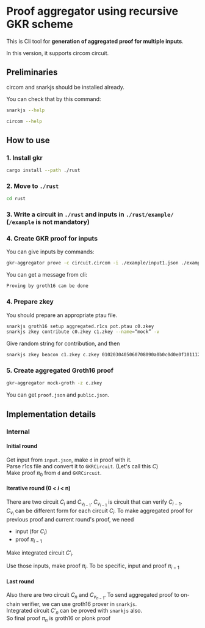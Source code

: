# Proof aggregator using recursive GKR scheme
This is Cli tool for **generation of aggregated proof for multiple inputs**.

In this version, it supports circom circuit.

## Preliminaries
circom and snarkjs should be installed already.

You can check that by this command:
```sh
snarkjs --help
```
```sh
circom --help
```
## How to use
### 1. Install gkr
```sh
cargo install --path ./rust
```
### 2. Move to `./rust`
```sh
cd rust
```
### 3. Write a circuit in `./rust` and inputs in `./rust/example/` (`/example` is not mandatory)

### 4. Create GKR proof for inputs
You can give inputs by commands:
```sh
gkr-aggregator prove -c circuit.circom -i ./example/input1.json ./example/input2.json ./example/input3.json
```

You can get a message from cli:
```sh
Proving by groth16 can be done
```

### 4. Prepare zkey
You should prepare an appropriate ptau file.
```sh
snarkjs groth16 setup aggregated.r1cs pot.ptau c0.zkey
snarkjs zkey contribute c0.zkey c1.zkey --name=“mock” -v
```
Give random string for contribution, and then
```sh
snarkjs zkey beacon c1.zkey c.zkey 0102030405060708090a0b0c0d0e0f101112131415161718191a1b1c1d1e1f 10 -n="Final Beacon phase2"
```

### 5. Create aggregated Groth16 proof
```sh
gkr-aggregator mock-groth -z c.zkey
```
You can get `proof.json` and `public.json`.

## Implementation details
### Internal
#### Initial round
Get input from `input.json`, make `d` in proof with it.  
Parse r1cs file and convert it to `GKRCircuit`. (Let's call this $C$)  
Make proof $\pi_0$ from `d` and `GKRCircuit`.
#### Iterative round (0 < $i$ < n)
There are two circuit $C_i$ and $C_{v_{i - 1}}$. $C_{v_{i - 1}}$ is circuit that can verify $C_{i - 1}$.  
$C_{v_i}$ can be different form for each circuit $C_i$. 
To make aggregated proof for previous proof and current round's proof, we need
- input (for $C_i$)
- proof $\pi_{i - 1}$

Make integrated circuit $C'_i$.

Use those inputs, make proof $\pi_i$.
To be specific, input and proof $\pi_{i - 1}$
#### Last round
Also there are two circuit $C_n$ and $C_{v_{n - 1}}$. To send aggregated proof to on-chain verifier, we can use groth16 prover in `snarkjs`.  
Integrated circuit $C'_{n}$ can be proved with `snarkjs` also.  
So final proof $\pi_n$ is groth16 or plonk proof
